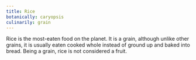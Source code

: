 ```yaml
---
title: Rice
botanically: caryopsis
culinarily: grain
---
```

Rice is the most-eaten food on the planet. It is a grain, although unlike other grains, it is usually eaten cooked whole instead of ground up and baked into bread. Being a grain, rice is not considered a fruit.